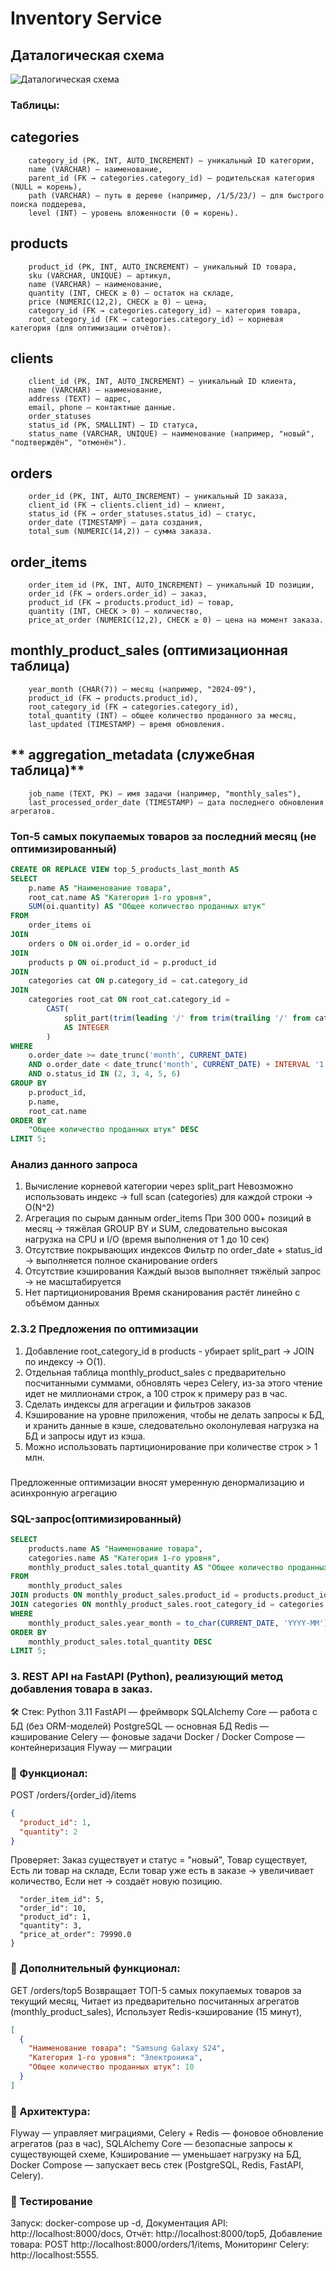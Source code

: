 # Inventory Service

## Даталогическая схема 

![Даталогическая схема](https://raw.githubusercontent.com/emfresya/Inventorymicroservice/refs/heads/main/DataDiagram.svg)



### Таблицы:
## **categories**
```
    category_id (PK, INT, AUTO_INCREMENT) — уникальный ID категории,
    name (VARCHAR) — наименование,
    parent_id (FK → categories.category_id) — родительская категория (NULL = корень),
    path (VARCHAR) — путь в дереве (например, /1/5/23/) — для быстрого поиска поддерева,
    level (INT) — уровень вложенности (0 = корень).
```
## **products**
```
    product_id (PK, INT, AUTO_INCREMENT) — уникальный ID товара,
    sku (VARCHAR, UNIQUE) — артикул,
    name (VARCHAR) — наименование,
    quantity (INT, CHECK ≥ 0) — остаток на складе,
    price (NUMERIC(12,2), CHECK ≥ 0) — цена,
    category_id (FK → categories.category_id) — категория товара,
    root_category_id (FK → categories.category_id) — корневая категория (для оптимизации отчётов).
```
## **clients**
```
    client_id (PK, INT, AUTO_INCREMENT) — уникальный ID клиента,
    name (VARCHAR) — наименование,
    address (TEXT) — адрес,
    email, phone — контактные данные.
    order_statuses
    status_id (PK, SMALLINT) — ID статуса,
    status_name (VARCHAR, UNIQUE) — наименование (например, "новый", "подтверждён", "отменён").
```
## **orders**
```
    order_id (PK, INT, AUTO_INCREMENT) — уникальный ID заказа,
    client_id (FK → clients.client_id) — клиент,
    status_id (FK → order_statuses.status_id) — статус,
    order_date (TIMESTAMP) — дата создания,
    total_sum (NUMERIC(14,2)) — сумма заказа.
```

## **order_items**
```
    order_item_id (PK, INT, AUTO_INCREMENT) — уникальный ID позиции,
    order_id (FK → orders.order_id) — заказ,
    product_id (FK → products.product_id) — товар,
    quantity (INT, CHECK > 0) — количество,
    price_at_order (NUMERIC(12,2), CHECK ≥ 0) — цена на момент заказа.
```
## **monthly_product_sales (оптимизационная таблица)**
```
    year_month (CHAR(7)) — месяц (например, "2024-09"),
    product_id (FK → products.product_id),
    root_category_id (FK → categories.category_id),
    total_quantity (INT) — общее количество проданного за месяц,
    last_updated (TIMESTAMP) — время обновления.
```
## ** aggregation_metadata (служебная таблица)**
```
    job_name (TEXT, PK) — имя задачи (например, "monthly_sales"),
    last_processed_order_date (TIMESTAMP) — дата последнего обновления агрегатов.
```
### Топ-5 самых покупаемых товаров за последний месяц (не оптимизированный)

```sql
CREATE OR REPLACE VIEW top_5_products_last_month AS
SELECT
    p.name AS "Наименование товара",
    root_cat.name AS "Категория 1-го уровня",
    SUM(oi.quantity) AS "Общее количество проданных штук"
FROM
    order_items oi
JOIN
    orders o ON oi.order_id = o.order_id
JOIN
    products p ON oi.product_id = p.product_id
JOIN
    categories cat ON p.category_id = cat.category_id
JOIN
    categories root_cat ON root_cat.category_id = 
        CAST(
            split_part(trim(leading '/' from trim(trailing '/' from cat.path)), '/', 1)
            AS INTEGER
        )
WHERE
    o.order_date >= date_trunc('month', CURRENT_DATE)
    AND o.order_date < date_trunc('month', CURRENT_DATE) + INTERVAL '1 month'
    AND o.status_id IN (2, 3, 4, 5, 6)
GROUP BY
    p.product_id,
    p.name,
    root_cat.name
ORDER BY
    "Общее количество проданных штук" DESC
LIMIT 5;
```
### Анализ данного запроса 

1. Вычисление корневой категории через split_part
Невозможно использовать индекс → full scan (categories) для каждой строки → O(N^2)
2. Агрегация по сырым данным order_items
При 300 000+ позиций в месяц → тяжёлая GROUP BY и SUM, следовательно высокая нагрузка на CPU и I/O (время выполнения от 1 до 10 сек)
3. Отсутствие покрывающих индексов
Фильтр по order_date + status_id → выполняется полное сканирование orders
4. Отсутствие кэширования
Каждый вызов выполняет тяжёлый запрос → не масштабируется
5. Нет партиционирования
Время сканирования растёт линейно с объёмом данных
###

### 2.3.2 Предложения по оптимизации

1. Добавление root_category_id в products - убирает split_part → JOIN по индексу → O(1).
2. Отдельная таблица monthly_product_sales с предварительно посчитанными суммами, обновлять через Celery, из-за этого чтение идет не миллионами строк, а 100 строк к примеру раз в час.
3. Сделать индексы для агрегации и фильтров заказов
4. Кэширование на уровне приложения, чтобы не делать запросы к БД, и хранить данные в кэше, следовательно околонулевая нагрузка на БД и запросы идут из кэша.
5. Можно использовать партиционирование при количестве строк > 1 млн.
###

###
Предложенные оптимизации вносят умеренную денормализацию и асинхронную агрегацию
###

### SQL-запрос(оптимизированный)
```sql
SELECT
    products.name AS "Наименование товара",
    categories.name AS "Категория 1-го уровня",
    monthly_product_sales.total_quantity AS "Общее количество проданных штук"
FROM
    monthly_product_sales
JOIN products ON monthly_product_sales.product_id = products.product_id
JOIN categories ON monthly_product_sales.root_category_id = categories.category_id
WHERE
    monthly_product_sales.year_month = to_char(CURRENT_DATE, 'YYYY-MM')
ORDER BY
    monthly_product_sales.total_quantity DESC
LIMIT 5;
```
###

### 3. REST API на FastAPI (Python), реализующий метод добавления товара в заказ.

🛠️ Стек:
    Python 3.11
    FastAPI — фреймворк
    SQLAlchemy Core — работа с БД (без ORM-моделей)
    PostgreSQL — основная БД
    Redis — кэширование
    Celery — фоновые задачи
    Docker / Docker Compose — контейнеризация
    Flyway — миграции

### 📌 Функционал:
POST /orders/{order_id}/items
```json
{
  "product_id": 1,
  "quantity": 2
}
```
Проверяет:
    Заказ существует и статус = "новый",
    Товар существует,
    Есть ли товар на складе,
    Если товар уже есть в заказе → увеличивает количество,
    Если нет → создаёт новую позицию.

```json{
  "order_item_id": 5,
  "order_id": 10,
  "product_id": 1,
  "quantity": 3,
  "price_at_order": 79990.0
}
```

### 📌 Дополнительный функционал:
GET /orders/top5
    Возвращает ТОП-5 самых покупаемых товаров за текущий месяц,
    Читает из предварительно посчитанных агрегатов (monthly_product_sales),
    Использует Redis-кэширование (15 минут),

```json
[
  {
    "Наименование товара": "Samsung Galaxy S24",
    "Категория 1-го уровня": "Электроника",
    "Общее количество проданных штук": 10
  }
]
```
### 🧩 Архитектура:
Flyway — управляет миграциями,
Celery + Redis — фоновое обновление агрегатов (раз в час),
SQLAlchemy Core — безопасные запросы к существующей схеме,
Кэширование — уменьшает нагрузку на БД,
Docker Compose — запускает весь стек (PostgreSQL, Redis, FastAPI, Celery).

### 🧪 Тестирование
Запуск: docker-compose up -d,
Документация API: http://localhost:8000/docs,
Отчёт: http://localhost:8000/top5,
Добавление товара: POST http://localhost:8000/orders/1/items,
Мониторинг Celery: http://localhost:5555.
